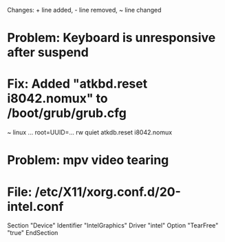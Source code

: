 Changes: + line added, - line removed, ~ line changed

# Problem: Keyboard is unresponsive after suspend
# Fix: Added "atkbd.reset i8042.nomux" to /boot/grub/grub.cfg

~ linux ... root=UUID=... rw quiet atkdb.reset i8042.nomux

# Problem: mpv video tearing
# File: /etc/X11/xorg.conf.d/20-intel.conf

Section "Device"
	Identifier  "IntelGraphics"
	Driver      "intel"
	Option      "TearFree" "true"
EndSection


